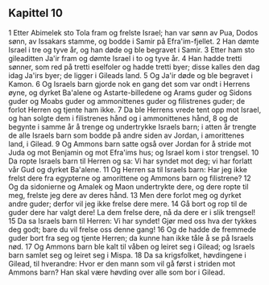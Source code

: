 ## Kapittel 10

1 Etter Abimelek sto Tola fram og frelste Israel; han var sønn av Pua, Dodos sønn, av Issakars stamme, og bodde i Samir på Efra'im-fjellet.
2 Han dømte Israel i tre og tyve år, og han døde og ble begravet i Samir.
3 Etter ham sto gileaditten Ja'ir fram og dømte Israel i to og tyve år.
4 Han hadde tretti sønner, som red på tretti eselfoler og hadde tretti byer; disse kalles den dag idag Ja'irs byer; de ligger i Gileads land.
5 Og Ja'ir døde og ble begravet i Kamon.
6 Og Israels barn gjorde nok en gang det som var ondt i Herrens øyne, og dyrket Ba'alene og Astarte-billedene og Arams guder og Sidons guder og Moabs guder og ammonittenes guder og filistrenes guder; de forlot Herren og tjente ham ikke.
7 Da ble Herrens vrede tent opp mot Israel, og han solgte dem i filistrenes hånd og i ammonittenes hånd,
8 og de begynte i samme år å trenge og undertrykke Israels barn; i atten år trengte de alle Israels barn som bodde på andre siden av Jordan, i amorittenes land, i Gilead.
9 Og Ammons barn satte også over Jordan for å stride mot Juda og mot Benjamin og mot Efra'ims hus; og Israel kom i stor trengsel.
10 Da ropte Israels barn til Herren og sa: Vi har syndet mot deg; vi har forlatt vår Gud og dyrket Ba'alene.
11 Og Herren sa til Israels barn: Har jeg ikke frelst dere fra egypterne og amorittene og Ammons barn og filistrene?
12 Og da sidonierne og Amalek og Maon undertrykte dere, og dere ropte til meg, frelste jeg dere av deres hånd.
13 Men dere forlot meg og dyrket andre guder; derfor vil jeg ikke frelse dere mere.
14 Gå bort og rop til de guder dere har valgt dere! La dem frelse dere, nå da dere er i slik trengsel!
15 Da sa Israels barn til Herren: Vi har syndet! Gjør med oss hva der tykkes deg godt; bare du vil frelse oss denne gang!
16 Og de hadde de fremmede guder bort fra seg og tjente Herren; da kunne han ikke tåle å se på Israels nød.
17 Og Ammons barn ble kalt til våben og leiret seg i Gilead; og Israels barn samlet seg og leiret seg i Mispa.
18 Da sa krigsfolket, høvdingene i Gilead, til hverandre: Hvor er den mann som vil gå først i striden mot Ammons barn? Han skal være høvding over alle som bor i Gilead.
